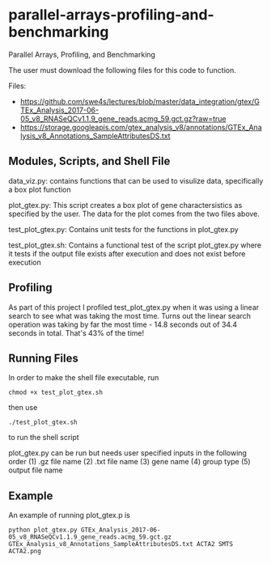 # parallel-arrays-profiling-and-benchmarking
Parallel Arrays, Profiling, and Benchmarking

The user must download the following files for this code to function.

Files:
- https://github.com/swe4s/lectures/blob/master/data_integration/gtex/GTEx_Analysis_2017-06-05_v8_RNASeQCv1.1.9_gene_reads.acmg_59.gct.gz?raw=true
- https://storage.googleapis.com/gtex_analysis_v8/annotations/GTEx_Analysis_v8_Annotations_SampleAttributesDS.txt


## Modules, Scripts, and Shell File
data_viz.py: contains functions that can be used to visulize data, specifically a box plot function

plot_gtex.py:  This script creates a box plot of gene charactersistics as specified by the user.  The data for the plot comes from the two files above.

test_plot_gtex.py: Contains unit tests for the functions in plot_gtex.py

test_plot_gtex.sh: Contains a functional test of the script plot_gtex.py where it tests if the output file exists after execution and does not exist before execution

## Profiling
As part of this project I profiled test_plot_gtex.py when it was using a linear search to see what was taking the most time.  Turns out the linear search operation was taking by far the most time - 14.8 seconds out of 34.4 seconds in total.  That's 43% of the time!

## Running Files

In order to make the shell file executable, run
```
chmod +x test_plot_gtex.sh
```
then use 
```
./test_plot_gtex.sh
```
to run the shell script

plot_gtex.py can be run but needs user specified inputs in the following order (1) .gz file name (2) .txt file name (3) gene name (4) group type (5) output file name

## Example

An example of running plot_gtex.p is 
```
python plot_gtex.py GTEx_Analysis_2017-06-05_v8_RNASeQCv1.1.9_gene_reads.acmg_59.gct.gz GTEx_Analysis_v8_Annotations_SampleAttributesDS.txt ACTA2 SMTS ACTA2.png
```
